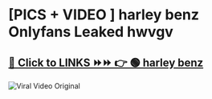 
 # [PICS + VIDEO ] harley benz Onlyfans Leaked hwvgv

## <h2><a href="https://clipsfans.com/harley_benz&ref=git">🔗 Click to LINKS ⏩⏩ 👉 🟢 harley benz </a></h2>

<a href="https://clipsfans.com/harley_benz&ref=git" rel="nofollow" data-target="animated-image.originalLink"><img src="https://i.ibb.co.com/xMMVF88/686577567.gif" alt="Viral Video Original" style="max-width: 100%; display: inline-block;" data-target="animated-image.originalImage"></a>

